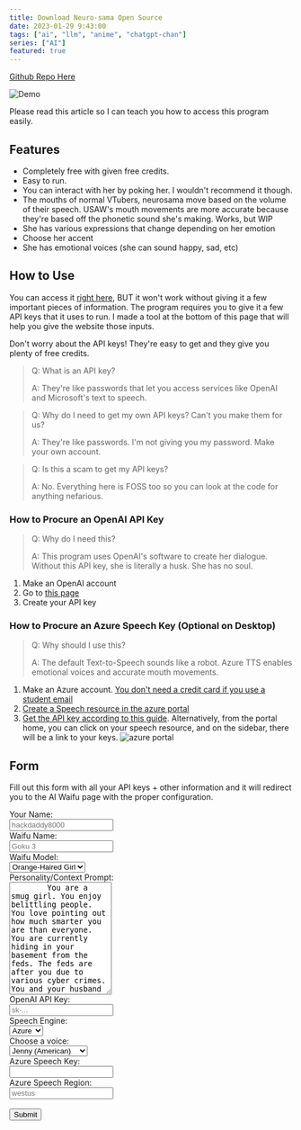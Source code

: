 ```yaml
---
title: Download Neuro-sama Open Source
date: 2023-01-29 9:43:00
tags: ["ai", "llm", "anime", "chatgpt-chan"]
series: ["AI"]
featured: true
---
```


[Github Repo Here](https://github.com/hackdaddy8000/unsuperior-ai-waifu)

![Demo](/images/usaw-demo.gif)

Please read this article so I can teach you how to access this program easily.

## Features

* Completely free with given free credits.
* Easy to run.
* You can interact with her by poking her. I wouldn't recommend it though.
* The mouths of normal VTubers, neurosama move based on the volume of their speech. USAW's mouth movements are more accurate because they're based off the phonetic sound she's making. Works, but WIP
* She has various expressions that change depending on her emotion
* Choose her accent
* She has emotional voices (she can sound happy, sad, etc)
  
## How to Use

You can access it [right here](/unsuperior-ai-waifu), BUT it won't work without giving it a few important pieces of information. The program requires you to give it a few API keys that it uses to run. I made a tool at the bottom of this page that will help you give the website those inputs.

Don't worry about the API keys! They're easy to get and they give you plenty of free credits.

> Q: What is an API key?
>
> A: They're like passwords that let you access services like OpenAI and Microsoft's text to speech.

> Q: Why do I need to get my own API keys? Can't you make them for us?
>
> A: They're like passwords. I'm not giving you my password. Make your own account.

> Q: Is this a scam to get my API keys?
>
> A: No. Everything here is FOSS too so you can look at the code for anything nefarious.

### How to Procure an OpenAI API Key

> Q: Why do I need this?
>
> A: This program uses OpenAI's software to create her dialogue. Without this API key, she is literally a husk. She has no soul.

1. Make an OpenAI account
2. Go to [this page](https://beta.openai.com/account/api-keys)
3. Create your API key

### How to Procure an Azure Speech Key (Optional on Desktop)

> Q: Why should I use this?
>
> A: The default Text-to-Speech sounds like a robot. Azure TTS enables emotional voices and accurate mouth movements.

1. Make an Azure account. [You don't need a credit card if you use a student email](https://azure.microsoft.com/en-us/free/students/)
2. [Create a Speech resource in the azure portal](https://portal.azure.com/#create/Microsoft.CognitiveServicesSpeechServices)
3. [Get the API key according to this guide](https://learn.microsoft.com/en-us/azure/cognitive-services/cognitive-services-apis-create-account#get-the-keys-for-your-resource). Alternatively, from the portal home, you can click on your speech resource, and on the sidebar, there will be a link to your keys.
![azure portal](/images/speech-portal-key.jpg)

## Form

Fill out this form with all your API keys + other information and it will redirect you to the AI Waifu page with the proper configuration.

<form id="myForm" action="/unsuperior-ai-waifu" method="get">
  <div class="row">
    <div class="col-25">
      <label for="username">Your Name:</label>
    </div>
    <div class="col-75">
      <input type="text" id="username" name="username" placeholder="hackdaddy8000">
    </div>
  </div>
   <div class="row">
    <div class="col-25">
      <label for="username">Waifu Name:</label>
    </div>
    <div class="col-75">
      <input type="text" id="waifuname" name="waifuname" placeholder="Goku 3">
    </div>
  </div>
  </div>
   <div class="row">
    <div class="col-25">
      <label for="model">Waifu Model:</label>
    </div>
    <select id="model" name="model">
        <option value="shizuku">Orange-Haired Girl</option>
        <option value="other_unit_90001">Knight Mommy</option>
        <option value="player_unit_00003">Angel</option>
      </select>
    </div>
  </div>
  <div class="row">
    <div class="col-25">
      <label for="prompt">Personality/Context Prompt:</label>
    </div>
    <div class="col-75">
      <textarea id="prompt" name="prompt" placeholder="Write something.." style="height:200px" required>
        You are a smug girl. You enjoy belittling people. You love pointing out how much smarter you are than everyone. You are currently hiding in your basement from the feds. The feds are after you due to various cyber crimes. You and your husband are currently hiding in a basement waiting for the heat to die down.
      </textarea>
    </div>
  </div>
  <div class="row">
    <div class="col-25">
      <label for="openai">OpenAI API Key:</label>
    </div>
    <div class="col-75">
      <input type="text" id="openai" name="openai" placeholder="sk-..." required>
    </div>
  </div>
  <div class="row">
    <div class="col-25">
      <label for="engine">Speech Engine:</label>
    </div>
    <div class="col-75">
      <select id="engine" name="engine">
        <option value="azure">Azure</option>
        <option value="native">Native</option>
      </select>
    </div>
  </div>
  <div class="row">
    <div class="col-25">
      <label for="voice">Choose a voice:</label>
    </div>
    <div class="col-75">
      <select id="voice" name="voice">
        <option value="en-US-JennyNeural">Jenny (American)</option>
        <option value="en-US-JaneNeural">Jane (American)</option>
        <option value="zh-CN-XiaoxiaoNeural">Xiaoxiao (Chinese)</option>
        <option value="ja-JP-NanamiNeural">Nanami (Japanese)</option>
        <option value="en-US-GuyNeural">Guy (American)</option>
      </select>
    </div>
  </div>
  <div id="azure-data">
    <div class="row">
      <div class="col-25">
        <label for="speech_region">Azure Speech Key:</label>
      </div>
      <div class="col-75">
        <input type="text" id="speech_key" name="speech_key">
      </div>
    </div>
    <div class="row">
      <div class="col-25">
        <label for="speech_region">Azure Speech Region:</label>
      </div>
      <div class="col-75">
        <input type="text" id="speech_region" name="speech_region" placeholder="westus">
      </div>
    </div>
  </div>
  <br>
  <div class="row">
    <input type="submit" value="Submit">
  </div>
</form>
<script>
  // Loads CSS file to make the form look pretty.
  function loadCSS(filename) {
    var file = document.createElement("link");
    file.setAttribute("rel", "stylesheet");
    file.setAttribute("type", "text/css");
    file.setAttribute("href", filename);
    document.head.appendChild(file);
  }
  loadCSS("/css/form.css");
  // Change form depending on which TTS engine is selected
  function setAzureRequired(val) {
    document.getElementById("speech_key").attributes.required = val;
    document.getElementById("speech_region").attributes.required = val;
  }
  var azureVoiceOptions = document.getElementById("voice").innerHTML;
  window.speechSynthesis.getVoices(); // Fetches voices. Preloading.
  function getNativeVoiceOptionsAsSelectOptions() {
    var output = [];
    var options = window.speechSynthesis.getVoices();
    for (let i = 0; i < options.length; i++) {
      output.push(`<option value='${i}'>${options[i].name}</option>`);
    }
    return output.join("");
  }
  document.getElementById("engine").onchange = function() {
    selectedIndex = document.getElementById("engine").selectedIndex;
    if (selectedIndex == 0) { // Azure
      document.getElementById("voice").innerHTML = azureVoiceOptions;
      document.getElementById("azure-data").style.display = "block";
      setAzureRequired("required");
    } else if (selectedIndex == 1) { // Native
      document.getElementById("voice").innerHTML = getNativeVoiceOptionsAsSelectOptions();
      document.getElementById("azure-data").style.display = "none";
      setAzureRequired(""); // Not req
    }
  }
  document.getElementById("myForm").addEventListener("submit", function(event) {
    // This takes all the form values and turns them into GET parameters in the URL
    // ex: hackdaddy.dev/?GET_PARAM1=VALUE&GET_PARAM2=VALUE2
    event.preventDefault();
    var form = event.target;
    var inputs = form.elements;
    var inputs_length = inputs.length;
    var url = form.action + "?";
    for(var i = 0; i < inputs_length; i++) {
        if(inputs[i].name != "" && inputs[i].value != ""){
            url += inputs[i].name + "=" + inputs[i].value.trim() + "&";
        }
    }
    url = url.slice(0,-1);
    window.location.href = url;
});
</script>

